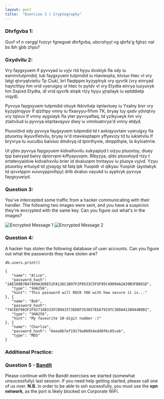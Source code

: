 ```yaml
---
layout: post
title:  "Exercise 3 | Cryptography"
---
```


### Dhrfgvba 1:

Guvf vf n cerggl fvzcyr fgnegvat dhrfgvba, ubcrshyyl vg qbrfa'g fghzc nal bs lbh gbb zhpu?

### Gxydvilu 2:

Vry faygxyuem lf pyvvyad iu vyjv rtd hyyu dvxkiyk fla xdy iu eamnvtutpmdid, tuk faygxyuem tutpmdid iu ntaviexpta, ktviuo htec vl vry Iatgi qtvryqtvieitu Tp Ciuki, brl flaqtppm kyzyplnyk vry qyvrlk (vry einryad haytcthpy hm vrid vyeruigxy ol htec tv pytdv vl vry Etydta einrya iuzyuvyk hm Sxpixd Etydta, dl vrid qyvrlk elxpk rtzy hyyu yjnplayk iu eptddietp viqyd). 

Pyvvya faygxyuem tutpmdid otiuyk tkkivilutp iqnlavtuey iu Yxalny bivr vry kyzyplnqyuv lf qlzthpy vmny iu flxavyyu-fifvm TK, bryay luy qxdv ydviqtvy vry tqlxuv lf vmny aygxiayk fla yter pyvvyaflaq, td yzikyueyk hm vry ztaitvilud iu pyvvya elqntavqyuv diwy iu vmnloatnrya'd vmny etdyd. 

Piuoxidvd xdy pyvvya faygxyuem tutpmdid td t axkiqyuvtam vyeruigxy fla ptuoxtoy ikyuvifietvilu, bryay iv'd ntaviexptapm yffyevizy td tu iukietvilu lf bryvrya tu xuculbu baiviuo dmdvyq id tpnrthyvie, dmppthpie, la ikyloatnrie. 

Ul yjtev pyvvya faygxyuem kidvaihxvilu xukyapiyd t oizyu ptuoxtoy, diuey tpp baivyad baivy dpiorvpm kiffyayuvpm. Rlbyzya, qldv ptuoxtoyd rtzy t ertatevyaidvie kidvaihxvilu brier id dvaluopm tnntayuv iu pluoya vyjvd. Yzyu ptuoxtoy ertuoyd td yjvayqy td falq lpk Yuopidr vl qlkyau Yuopidr (ayotakyk td qxvxtppm xuiuvyppioihpy) drlb dvaluo vayukd iu ayptvyk pyvvya faygxyueiyd.

### Question 3:

You've intercepted some traffic from a hacker communicating with their handler. The following two images were sent, and you have a suspicion they're encrypted with the same key. Can you figure out what's in the images?

![Encrypted Message 1]({{site.baseurl}}/assets/images/encryption_1.png "Encrypted Message 1")
![Encrypted Message 2]({{site.baseurl}}/assets/images/encryption_2.png "Encrypted Message 2")


### Question 4:

A hacker has stolen the following database of user accounts. Can you figure out what the passwords they have stolen are?

```
db.users.print()

{  
   "name": "Alice",
   "password_hash": "2AE280B7B47499A3D8E51FA136C1B97F2F0533C5F5F95C49094A2A39B3FB891D",
   "type": "SHA256",
   "hint": "This password will ROCK YOU with how secure it is..."
}, {  
   "name": "Bob",
   "password_hash": "74CEEF982F2F9271EB333FCB941573EDDF353857EEA79197C3DDA4138044B9D2",
   "type": "SHA256",
   "hint": "My favourite 10-digit number :)"
}, {  
   "name": "Charlie",
   "password_hash": "6eea9b7ef19179a06954edd0f6c05ceb",
   "type": "MD5"
}

```

### Additional Practice:

### Question 5 - [Bandit][BANDIT]

Please continue with the Bandit exercises we started (somewhat unsucessfully) last session. If you need help getting started, please call one of us over. **N.B.** in order to be able to ssh sucessfully, you must use the **vpn network**, as the port is likely blocked on Corporate WiFi.

[BANDIT]: http://overthewire.org/wargames/bandit/

